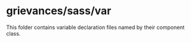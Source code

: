 # grievances/sass/var

This folder contains variable declaration files named by their component class.

